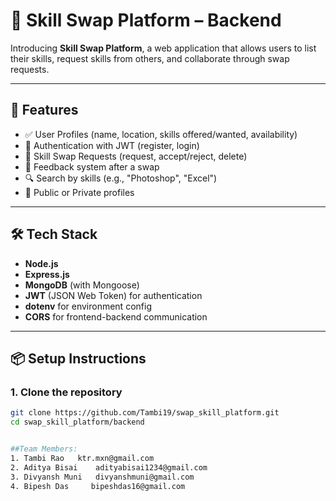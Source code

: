 # 🔁 Skill Swap Platform – Backend

Introducing **Skill Swap Platform**, a web application that allows users to list their skills, request skills from others, and collaborate through swap requests.

---

## 🚀 Features

- ✅ User Profiles (name, location, skills offered/wanted, availability)
- 🔐 Authentication with JWT (register, login)
- 🔄 Skill Swap Requests (request, accept/reject, delete)
- 🌟 Feedback system after a swap
- 🔍 Search by skills (e.g., "Photoshop", "Excel")
- 🧾 Public or Private profiles

---

## 🛠️ Tech Stack

- **Node.js**
- **Express.js**
- **MongoDB** (with Mongoose)
- **JWT** (JSON Web Token) for authentication
- **dotenv** for environment config
- **CORS** for frontend-backend communication

---

## 📦 Setup Instructions

### 1. Clone the repository

```bash
git clone https://github.com/Tambi19/swap_skill_platform.git
cd swap_skill_platform/backend


##Team Members:
1. Tambi Rao   ktr.mxn@gmail.com
2. Aditya Bisai    adityabisai1234@gmail.com
3. Divyansh Muni   divyanshmuni@gmail.com
4. Bipesh Das     bipeshdas16@gmail.com
